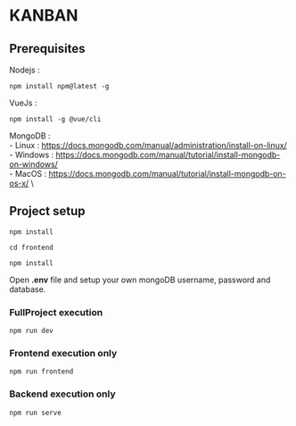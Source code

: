 # KANBAN 


## Prerequisites

Nodejs  : 

```
npm install npm@latest -g
```
VueJs   :
 ```
 npm install -g @vue/cli
 ```

MongoDB : \
        - Linux   : https://docs.mongodb.com/manual/administration/install-on-linux/ \
        - Windows : https://docs.mongodb.com/manual/tutorial/install-mongodb-on-windows/ \
        - MacOS   : https://docs.mongodb.com/manual/tutorial/install-mongodb-on-os-x/ \
        
## Project setup
```
npm install
```
```
cd frontend
```
```
npm install
```

Open __.env__ file and setup your own mongoDB username, password and database. 

### FullProject execution
```
npm run dev
```

### Frontend execution only
```
npm run frontend
```

### Backend execution only
```
npm run serve
```
